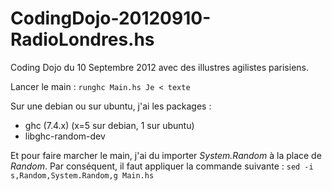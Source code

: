 CodingDojo-20120910-RadioLondres.hs
===================================

Coding Dojo du 10 Septembre 2012 avec des illustres agilistes
parisiens.

Lancer le main :
`runghc Main.hs Je < texte`

Sur une debian ou sur ubuntu, j'ai les packages :

* ghc (7.4.x) (x=5 sur debian, 1 sur ubuntu)
* libghc-random-dev

Et pour faire marcher le main, j'ai du importer *System.Random* à la place de *Random*.
Par conséquent, il faut appliquer la commande suivante :
`sed -i s,Random,System.Random,g Main.hs`


